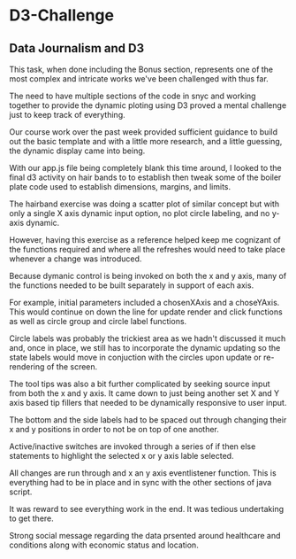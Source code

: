 # D3-Challenge
## Data Journalism and D3

This task, when done including the Bonus section, represents one of the most complex and intricate works we've been challenged with thus far. 

The need to have multiple sections of the code in snyc and working together to provide the dynamic ploting using D3 proved a mental challenge just to keep track of everything. 

Our course work over the past week provided sufficient guidance to build out the basic template and with a little more research, and a little guessing, the dynamic display came into being. 

With our app.js file being completely blank this time around, I looked to the final d3 activity on hair bands to to establish then tweak some of the boiler plate code used to establish dimensions, margins, and limits. 

The hairband exercise was doing a scatter plot of similar concept but with only a single X axis dynamic input option, no plot circle labeling, and no y-axis dynamic. 

However, having this exercise as a reference helped keep me cognizant of the functions required and where all the refreshes would need to take place whenever a change was introduced.

Because dymanic control is being invoked on both the x and y axis, many of the functions needed to be built separately in support of each axis. 

For example, initial parameters included a chosenXAxis and a choseYAxis. This would continue on down the line for update render and click functions as well as circle group and circle label functions. 

Circle labels was probably the trickiest area as we hadn't discussed it much and, once in place, we still has to incorporate the dynamic updating so the state labels would move in conjuction with the circles upon update or re-rendering of the screen. 

The tool tips was also a bit further complicated by seeking source input from both the x and y axis. It came down to just being another set X and Y axis based tip fillers that needed to be dynamically responsive to user input. 

The bottom and the side labels had to be spaced out through changing their x and y positions in order to not be on top of one another. 

Active/inactive switches are invoked through a series of if then else statements to highlight the selected x or y axis lable selected.

All changes are run through and x an y axis eventlistener function. This is everything had to be in place and in sync with the other sections of java script. 

It was reward to see everything work in the end. It was tedious undertaking to get there. 

Strong social message regarding the data prsented around healthcare and conditions along with economic status and location. 
